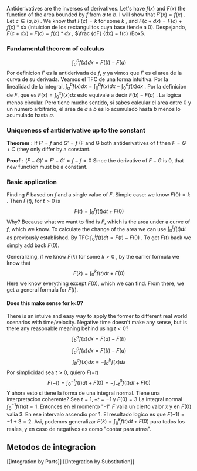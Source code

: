 Antiderivatives are the inverses of derivatives. Let's have $f(x)$ and $F(x)$  the function of the area bounded by $f$ from $a$ to $b$. I will show that $F'(x)=f(x)$ . Let $c \in (a,b)$ . We know that $F(c)=k$ for some $k$ , and $F(c+dx) = F(c)+f(c)*dx$ (intuicion de los rectangulitos cuya base tiende a 0). Despejando, $F(c+dx)-F(c) = f(c)*dx$ , $\frac {dF} {dx} = f(c) \Box$. 

### Fundamental theorem of calculus 

$$\int_a^b{f(x)dx}=F(b)-F(a)$$ Por definicion $F$ es la antiderivada de $f$,  y ya vimos que $F$ es el area de la curva de su derivada. Veamos el TFC de una forma intuitiva. Por la linealidad de la integral, $\int_a^b{f(x)dx}=\int_0^b{f(x)dx}-\int_0^a{f(x)dx}$ . Por la definicion de $F$, que es $F(x)=\int_0^x f(x)dx$ esto equivale a decir $F(b)-F(a)$ . La logica menos circular. Pero tiene mucho sentido, si sabes calcular el area entre 0 y un numero arbitrario, el area de $a$ a $b$ es lo acumulado hasta $b$ menos lo acumulado hasta $a$.

### Uniqueness of antiderivative up to the constant

$\textbf{Theorem}: \text{If } F' = f$ and $G' = f$  (F and G both antiderivatives of f then $F=G+C$ (they only differ by a constant.

$\textbf{Proof}: (F-G)' = F'-G' = f-f =0$  Since the derivative of $F - G$ is 0, that new function must be a constant.

### Basic application

Finding $F$ based on $f$ and a single value of $F$. Simple case: we know $F(0) = k$ . Then $F(t)$, for $t>0$ is $$F(t) = \int_0^t{f(t)dt} + F(0)$$
Why? Because what we want to find is $F$, which is the area under a curve of $f$, which we know. To calculate the change of the area we can use $\int_0^t{f(t)dt}$ as previously established. By TFC $\int_0^t{f(t)dt} = F(t)-F(0)$ . To get $F(t)$ back we simply add back $F(0)$.

Generalizing, if we know $F(k)$ for some $k>0$ , by the earlier formula we know that $$F(k) = \int_0^k{f(t)dt} + F(0)$$
Here we know everything except $F(0)$, which we can find. From there, we get a general formula for $F(t)$. 

#### Does this make sense for k<0?

There is an intuive and easy way to apply the former to different real world scenarios with time/velocity. Negative time doesn't make any sense, but is there any reasonable meaning behind using $t<0$? $$\int_b^a{f(x)dx}=F(a)-F(b)$$
 $$\int_a^b{f(x)dx}=F(b)-F(a)$$
 $$\int_b^a{f(x)dx} = -\int_a^b{f(x)dx} $$
 Por simplicidad sea $t>0$, quiero $F(-t)$ 
$$F(-t) = \int_0^{-t}{f(t)dt} + F(0)= -\int_{-t}^{0}{f(t)dt} + F(0)$$ Y ahora esto si tiene la forma de una integral normal. Tiene una interpretacion coherente? Sea $t=1, -t=-1$ y $F(0)=3$ La integral normal $\int_0^{-1}{f(t)dt = 1}$. Entonces en el momento "-1" $F$ valia un cierto valor $x$ y en $F(0)$ valia 3. En ese intervalo ascendio por 1. El resultado logico es que $F(-1)=-1+3=2$. Asi, podemos generalizar $F(k) = \int_0^k{f(t)dt} + F(0)$ para todos los reales, y en caso de negativos es como "contar para atras".

## Metodos de integracion

[[Integration by Parts]]
[[Integration by Substitution]]
